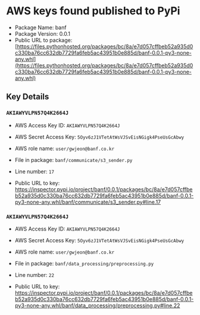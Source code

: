 # AWS keys found published to PyPi

* Package Name: banf
* Package Version: 0.0.1
* Public URL to package: [https://files.pythonhosted.org/packages/bc/8a/e7d057cffbeb52a935d0c330ba76cc632db7729fa6feb5ac43951b0e885d/banf-0.0.1-py3-none-any.whl](https://files.pythonhosted.org/packages/bc/8a/e7d057cffbeb52a935d0c330ba76cc632db7729fa6feb5ac43951b0e885d/banf-0.0.1-py3-none-any.whl)

## Key Details

### `AKIAWYVLPN57Q4K2664J`

* AWS Access Key ID: `AKIAWYVLPN57Q4K2664J`
* AWS Secret Access Key: `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` 
* AWS role name: `user/gwjeon@banf.co.kr`
* File in package: `banf/communicate/s3_sender.py`
* Line number: `17`

* Public URL to key: https://inspector.pypi.io/project/banf/0.0.1/packages/bc/8a/e7d057cffbeb52a935d0c330ba76cc632db7729fa6feb5ac43951b0e885d/banf-0.0.1-py3-none-any.whl/banf/communicate/s3_sender.py#line.17



### `AKIAWYVLPN57Q4K2664J`

* AWS Access Key ID: `AKIAWYVLPN57Q4K2664J`
* AWS Secret Access Key: `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` 
* AWS role name: `user/gwjeon@banf.co.kr`
* File in package: `banf/data_processing/preprocessing.py`
* Line number: `22`

* Public URL to key: https://inspector.pypi.io/project/banf/0.0.1/packages/bc/8a/e7d057cffbeb52a935d0c330ba76cc632db7729fa6feb5ac43951b0e885d/banf-0.0.1-py3-none-any.whl/banf/data_processing/preprocessing.py#line.22


